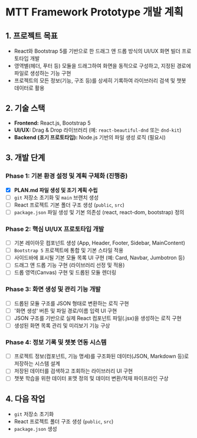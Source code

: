 # MTT Framework Prototype 개발 계획

## 1. 프로젝트 목표

- React와 Bootstrap 5를 기반으로 한 드래그 앤 드롭 방식의 UI/UX 화면 빌더 프로토타입 개발
- 영역별(헤더, 푸터 등) 모듈을 드래그하여 화면을 동적으로 구성하고, 지정된 경로에 파일로 생성하는 기능 구현
- 프로젝트의 모든 정보(기능, 구조 등)를 상세히 기록하여 라이브러리 검색 및 챗봇 데이터로 활용

## 2. 기술 스택

- **Frontend:** React.js, Bootstrap 5
- **UI/UX:** Drag & Drop 라이브러리 (예: `react-beautiful-dnd` 또는 `dnd-kit`)
- **Backend (초기 프로토타입):** Node.js 기반의 파일 생성 로직 (필요시)

## 3. 개발 단계

### Phase 1: 기본 환경 설정 및 계획 구체화 (진행중)

- [x] **PLAN.md 파일 생성 및 초기 계획 수립**
- [ ] `git` 저장소 초기화 및 `main` 브랜치 생성
- [ ] React 프로젝트 기본 폴더 구조 생성 (`public`, `src`)
- [ ] `package.json` 파일 생성 및 기본 의존성 (react, react-dom, bootstrap) 정의

### Phase 2: 핵심 UI/UX 프로토타입 개발

- [ ] 기본 레이아웃 컴포넌트 생성 (App, Header, Footer, Sidebar, MainContent)
- [ ] `Bootstrap 5` 프로젝트에 통합 및 기본 스타일 적용
- [ ] 사이드바에 표시될 기본 모듈 목록 UI 구현 (예: Card, Navbar, Jumbotron 등)
- [ ] 드래그 앤 드롭 기능 구현 (라이브러리 선정 및 적용)
- [ ] 드롭 영역(Canvas) 구현 및 드롭된 모듈 렌더링

### Phase 3: 화면 생성 및 관리 기능 개발

- [ ] 드롭된 모듈 구조를 JSON 형태로 변환하는 로직 구현
- [ ] '화면 생성' 버튼 및 파일 경로/이름 입력 UI 구현
- [ ] JSON 구조를 기반으로 실제 React 컴포넌트 파일(.jsx)을 생성하는 로직 구현
- [ ] 생성된 화면 목록 관리 및 미리보기 기능 구상

### Phase 4: 정보 기록 및 챗봇 연동 시스템

- [ ] 프로젝트 정보(컴포넌트, 기능 명세)를 구조화된 데이터(JSON, Markdown 등)로 저장하는 시스템 설계
- [ ] 저장된 데이터를 검색하고 조회하는 라이브러리 UI 구현
- [ ] 챗봇 학습을 위한 데이터 포맷 정의 및 데이터 변환/적재 파이프라인 구상

## 4. 다음 작업

- `git` 저장소 초기화
- React 프로젝트 폴더 구조 생성 (`public`, `src`)
- `package.json` 생성